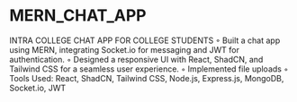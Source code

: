 # MERN_CHAT_APP
INTRA COLLEGE CHAT APP FOR COLLEGE STUDENTS 
◦ Built a chat app using MERN, integrating Socket.io for messaging and JWT for authentication. 
◦ Designed a responsive UI with React, ShadCN, and Tailwind CSS for a seamless user experience.
◦ Implemented file uploads ◦ Tools Used: React, ShadCN, Tailwind CSS, Node.js, Express.js, MongoDB, Socket.io, JWT
